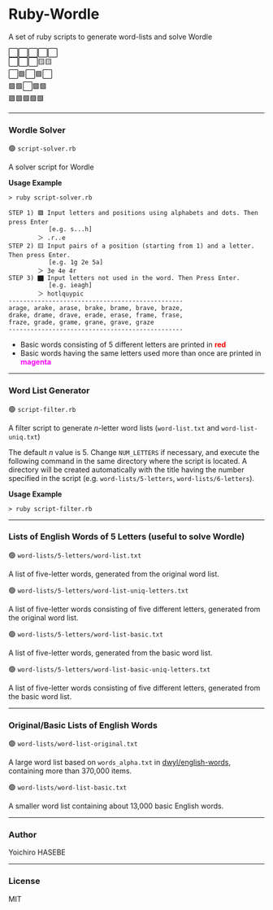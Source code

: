 # Ruby-Wordle

A set of ruby scripts to generate word-lists and solve Wordle

⬜️⬜️⬜️⬜️⬜️ \
⬜️⬜️⬜️🟨🟨 \
⬜️🟩⬜️🟩⬜️ \
🟩🟩⬜️🟩🟩 \
🟩🟩🟩🟩🟩

----

### Wordle Solver

🟢 `script-solver.rb`

A solver script for Wordle

**Usage Example**

```plain-text
> ruby script-solver.rb

STEP 1) 🟩 Input letters and positions using alphabets and dots. Then press Enter
           [e.g. s...h]
        ＞ .r..e
STEP 2) 🟨 Input pairs of a position (starting from 1) and a letter. Then press Enter.
           [e.g. 1g 2e 5a]
        ＞ 3e 4e 4r
STEP 3) ⬛︎ Input letters not used in the word. Then Press Enter.
           [e.g. ieagh]
        ＞ hotlquypic
------------------------------------------------
arage, arake, arase, brake, brame, brave, braze, 
drake, drame, drave, erade, erase, frame, frase, 
fraze, grade, grame, grane, grave, graze
------------------------------------------------
```

- Basic words consisting of 5 different letters are printed in <span style='color: red; font-weight: bold'>red</span>
- Basic words having the same letters used more than once are printed in <span style='color: magenta; font-weight: bold'>magenta</span>

----

### Word List Generator

🟢 `script-filter.rb`

A filter script to generate *n*-letter word lists (`word-list.txt` and `word-list-uniq.txt`)

The default *n* value is 5. Change `NUM_LETTERS` if necessary, and execute the following command in the same directory where the script is located. A directory will be created automatically with the title having the number specified in the script (e.g. `word-lists/5-letters`, `word-lists/6-letters`).

**Usage Example**

```
> ruby script-filter.rb
```
----

### Lists of English Words of 5 Letters (useful to solve Wordle)

🟢 `word-lists/5-letters/word-list.txt`

A list of five-letter words, generated from the original word list.

🟢 `word-lists/5-letters/word-list-uniq-letters.txt`

A list of five-letter words consisting of five different letters, generated from the original word list.

🟢 `word-lists/5-letters/word-list-basic.txt`

A list of five-letter words, generated from the basic word list.

🟢 `word-lists/5-letters/word-list-basic-uniq-letters.txt`

A list of five-letter words consisting of five different letters, generated from the basic word list.

----

### Original/Basic Lists of English Words

🟢 `word-lists/word-list-original.txt`

A large word list based on `words_alpha.txt` in [dwyl/english-words](https://github.com/dwyl/english-words), containing more than 370,000 items.

🟢 `word-lists/word-list-basic.txt`

A smaller word list containing about 13,000 basic English words.

----

### Author

Yoichiro HASEBE

----

### License

MIT
